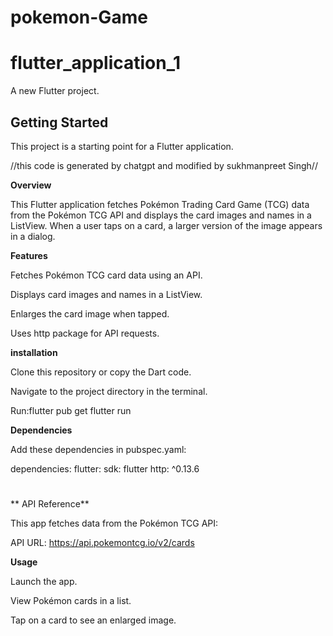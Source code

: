 # pokemon-Game

# flutter_application_1

A new Flutter project.

## Getting Started

This project is a starting point for a Flutter application.

 //this code is generated by chatgpt and modified by sukhmanpreet Singh//

 **Overview**

This Flutter application fetches Pokémon Trading Card Game (TCG) data from the Pokémon TCG API and displays the card images and names in a ListView. When a user taps on a card, a larger version of the image appears in a dialog.

**Features**

Fetches Pokémon TCG card data using an API.

Displays card images and names in a ListView.

Enlarges the card image when tapped.

Uses http package for API requests.

**installation**

Clone this repository or copy the Dart code.

Navigate to the project directory in the terminal.

Run:flutter pub get 
flutter run

**Dependencies**

Add these dependencies in pubspec.yaml:

dependencies:
  flutter:
    sdk: flutter
  http: ^0.13.6
# 
 ** API Reference**

This app fetches data from the Pokémon TCG API:

API URL: https://api.pokemontcg.io/v2/cards

**Usage**

Launch the app.

View Pokémon cards in a list.

Tap on a card to see an enlarged image.

